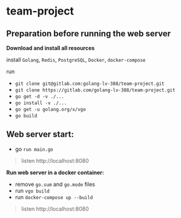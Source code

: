 # team-project

**Preparation before running the web server**
-
**Download and install all resources**

install `Golang`, `Redis`, `PostgreSQL`, `Docker`, `docker-compose`

run
* `git clone git@gitlab.com:golang-lv-388/team-project.git`
* `git clone https://gitlab.com/golang-lv-388/team-project.git`
* `go get -d -v ./...`
* `go install -v ./...`
* `go get -u golang.org/x/vgo`
* `go build`

**Web server start:**
-
* go `run main.go`
> listen http://localhost:8080

**Run web server in a docker container:**
 * remove `go.sum` and `go.mode` files
 * run `vgo build`
 * run `docker-compose up --build`
> listen http://localhost:8080

